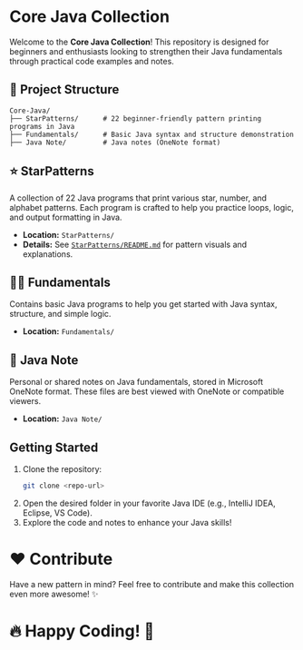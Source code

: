 # Core Java Collection

Welcome to the **Core Java Collection**! This repository is designed for beginners and enthusiasts looking to strengthen their Java fundamentals through practical code examples and notes.

## 📁 Project Structure

```
Core-Java/
├── StarPatterns/      # 22 beginner-friendly pattern printing programs in Java
├── Fundamentals/      # Basic Java syntax and structure demonstration
├── Java Note/         # Java notes (OneNote format)
```

## ⭐ StarPatterns
A collection of 22 Java programs that print various star, number, and alphabet patterns. Each program is crafted to help you practice loops, logic, and output formatting in Java.

- **Location:** `StarPatterns/`
- **Details:** See [`StarPatterns/README.md`](StarPatterns/README.md) for pattern visuals and explanations.


## 🧑‍💻 Fundamentals
Contains basic Java programs to help you get started with Java syntax, structure, and simple logic.

- **Location:** `Fundamentals/`


## 📒 Java Note
Personal or shared notes on Java fundamentals, stored in Microsoft OneNote format. These files are best viewed with OneNote or compatible viewers.

- **Location:** `Java Note/`


## Getting Started

1. Clone the repository:
   ```sh
   git clone <repo-url>
   ```
2. Open the desired folder in your favorite Java IDE (e.g., IntelliJ IDEA, Eclipse, VS Code).
3. Explore the code and notes to enhance your Java skills!

# ❤️ Contribute
Have a new pattern in mind? Feel free to contribute and make this collection even more awesome! ✨

# 🔥 Happy Coding! 🚀